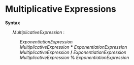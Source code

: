 # Multiplicative Expressions

**Syntax**

<ul>
    <i>MultiplicativeExpression</i> :
    <ul>
        <i>ExponentiationExpression</i><br>
        <i>MultiplicativeExpression</i> <b>*</b> <i>ExponentiationExpression</i><br>
        <i>MultiplicativeExpression</i> <b>/</b> <i>ExponentiationExpression</i><br>
        <i>MultiplicativeExpression</i> <b>%</b> <i>ExponentiationExpression</i>
    </ul>
</ul>
